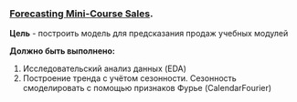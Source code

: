 ### [Forecasting Mini-Course Sales](https://www.kaggle.com/competitions/playground-series-s3e19/overview). 

__Цель__ - построить модель для предсказания продаж учебных модулей

__Должно быть выполнено:__
1) Исследовательский анализ данных (EDA)
2) Построение тренда с учётом сезонности. Сезонность смоделировать с помощью признаков Фурье (CalendarFourier)